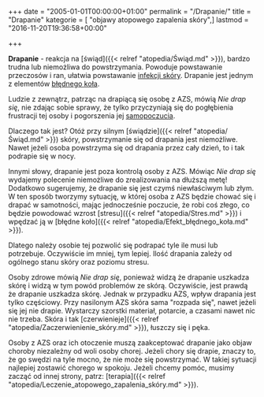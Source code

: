 +++
date = "2005-01-01T00:00:00+01:00"
permalink = "/Drapanie/"
title = "Drapanie"
kategorie = [ "objawy atopowego zapalenia skóry",]
lastmod = "2016-11-20T19:36:58+00:00"

+++

**Drapanie** - reakcja na [świąd]({{< relref "atopedia/Świąd.md" >}}), bardzo
trudna lub niemożliwa do powstrzymania. Powoduje powstawanie przeczosów i ran,
ułatwia powstawanie [infekcji skóry](/atopedia/Infekcja_skóry). Drapanie jest
jednym z elementów [błędnego koła](/atopedia/Efekt_błędnego_koła).

Ludzie z zewnątrz, patrząc na drapiącą się osobę z AZS, mówią *Nie drap się*,
nie zdając sobie sprawy, że tylko przyczyniają się do pogłębienia frustracji tej
osoby i pogorszenia jej [samopoczucia](/atopedia/Poprawa_samopoczucia).

Dlaczego tak jest? Otóż przy silnym [świądzie]({{< relref "atopedia/Świąd.md" >}}) skóry, powstrzymanie się od drapania jest niemożliwe. Nawet jeżeli osoba powstrzyma się od drapania przez cały dzień, to i tak podrapie się w nocy.

Innymi słowy, drapanie jest poza kontrolą osoby z AZS. Mówiąc *Nie drap się* wydajemy polecenie niemożliwe do zrealizowania na dłuższą metę! Dodatkowo sugerujemy, że drapanie się jest czymś niewłaściwym lub złym. W ten sposób tworzymy sytuację, w której osoba z AZS będzie chować się i drapać w samotności, mając jednocześnie poczucie, że robi coś złego, co będzie powodować wzrost [stresu]({{< relref "atopedia/Stres.md" >}}) i wpędzać ją w [błędne koło]({{< relref "atopedia/Efekt_błędnego_koła.md" >}}).

Dlatego należy osobie tej pozwolić się podrapać tyle ile musi lub potrzebuje. Oczywiście im mniej, tym lepiej. Ilość drapania zależy od ogólnego stanu skóry oraz poziomu stresu.

Osoby zdrowe mówią *Nie drap się*, ponieważ widzą że drapanie uszkadza skórę i widzą w tym powód problemów ze skórą. Oczywiście, jest prawdą że drapanie uszkadza skórę. Jednak w przypadku AZS, wpływ drapania jest tylko częściowy. Przy nasilonym AZS skóra sama "rozpada się", nawet jeżeli się jej nie drapie. Wystarczy szorstki materiał, potarcie, a czasami nawet nic nie trzeba. Skóra i tak [czerwienieje]({{< relref "atopedia/Zaczerwienienie_skóry.md" >}}), łuszczy się i pęka.

Osoby z AZS oraz ich otoczenie muszą zaakceptować drapanie jako objaw choroby niezależny od woli osoby chorej. Jeżeli chory się drapie, znaczy to, że go swędzi na tyle mocno, że nie może się powstrzymać. W takiej sytuacji najlepiej zostawić chorego w spokoju. Jeżeli chcemy pomóc, musimy zacząć od innej strony, patrz: [terapia]({{< relref "atopedia/Leczenie_atopowego_zapalenia_skóry.md" >}}).
